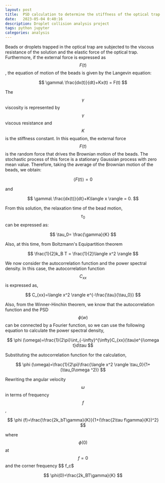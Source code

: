 ```yaml
---
layout: post
title:  PSD calculation to determine the stiffness of the optical trap on droplets
date:   2023-05-04 0:40:16
description: Droplet collision analysis project
tags: python jupyter
categories: analysis
---
```

Beads or droplets trapped in the optical trap are subjected to the viscous resistance of the solution and the elastic force of the optical trap. Furthermore, if the external force is expressed as $$ F(t) $$, the equation of motion of the beads is given by the Langevin equation:

$$
\gamma\ \frac{dx(t)}{dt}+Kx(t) = F(t)
$$

The $$ \gamma $$ viscosity is represented by $$ \gamma $$ viscous resistance and $$ K $$ is the stiffness constant. In this equation, the external force $$ F(t) $$ is the random force that drives the Brownian motion of the beads.
The stochastic process of this force is a stationary Gaussian process with zero mean value. Therefore, taking the average of the Brownian motion of the beads, we obtain:

$$
\langle F(t) \rangle = 0
$$

and

$$
\gamma\ \frac{dx(t)}{dt}+K\langle x \rangle = 0.
$$

From this solution, the relaxation time of the bead motion, $$ \tau _0 $$ can be expressed as:

$$
\tau_0= \frac{\gamma}{K}
$$

Also, at this time, from Boltzmann's Equipartition theorem

$$
\frac{1}{2}k_B T = \frac{1}{2}\langle x^2 \rangle 
$$

We now consider the autocorrelation function and the power spectral density. In this case, the autocorrelation function $$ C_{xx} $$ is expressed as,

$$
C_{xx}=\langle x^2 \rangle e^{-\frac{\tau}{\tau_0}}
$$

Also, from the Winner-Hinchin theorem, we know that the autocorrelation function and the PSD $$ \phi (w) $$  can be connected by a Fourier function, so we can use the following equation to calculate the power spectral density,

$$
\phi (\omega)=\frac{1}{2\pi}\int_{-\infty}^{\infty}C_{xx}(\tau)e^{i\omega t}d\tau
$$

Substituting the autocorrelation function for the calculation,

$$
\phi (\omega)=\frac{1}{2\pi}\frac{\langle x^2 \rangle \tau_0}{1+(\tau_0\omega ^2)}
$$

Rewriting the angular velocity $$ \omega $$  in terms of frequency $$ f $$,

$$
\phi (f)=\frac{\frac{2k_bT\gamma}{K}}{1+(\frac{2\tau f\gamma}{K})^2}
$$

where $$ \phi(0) $$ at $$ f = 0 $$ and the corner frequency $$ f_c$

$$
\phi(0)=\frac{2k_BT\gamma}{K}
$$